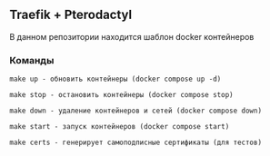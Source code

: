 ## Traefik + Pterodactyl

В данном репозитории находится шаблон docker контейнеров

### Команды

	make up - обновить контейнеры (docker compose up -d)

    make stop - остановить контейнеры (docker compose stop)

    make down - удаление контейнеров и сетей (docker compose down)

	make start - запуск контейнеров (docker compose start)

    make certs - генерирует самоподписные сертификаты (для тестов)